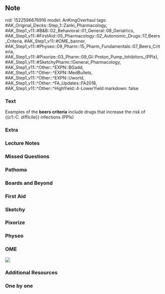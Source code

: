 ## Note
nid: 1522596676916
model: AnKingOverhaul
tags: #AK_Original_Decks::Step_1::Zanki_Pharmacology, #AK_Step1_v11::#B&B::02_Behavioral::01_General::08_Geriatrics, #AK_Step1_v11::#FirstAid::05_Pharmacology::02_Autonomic_Drugs::17_Beers_Criteria, #AK_Step1_v11::#OME_banner, #AK_Step1_v11::#Physeo::09_Pharm::15_Pharm_Fundamentals::07_Beers_Criteria, #AK_Step1_v11::#Pixorize::03_Pharm::09_GI::Proton_Pump_Inhibitors_(PPIs), #AK_Step1_v11::#SketchyPharm::!General_Pharmacology, #AK_Step1_v11::^Other::^EXPN::BGadd, #AK_Step1_v11::^Other::^EXPN::MedBullets, #AK_Step1_v11::^Other::^EXPN::Uworld, #AK_Step1_v11::^Other::^FA_Updates::FA2018, #AK_Step1_v11::^Other::^HighYield::4-LowerYield
markdown: false

### Text
Examples of the <b>beers criteria</b> include drugs that increase
the risk of {{c1::C. difficile}} infections (PPIs)

### Extra


### Lecture Notes


### Missed Questions


### Pathoma


### Boards and Beyond


### First Aid


### Sketchy


### Pixorize


### Physeo


### OME
<div class="ome-widget">
  <a href="https://onlinemeded.org?ref=anki"><img src=
  "_OME_AnkiFlashcards_General_4.png"></a>
</div>

### Additional Resources


### One by one

